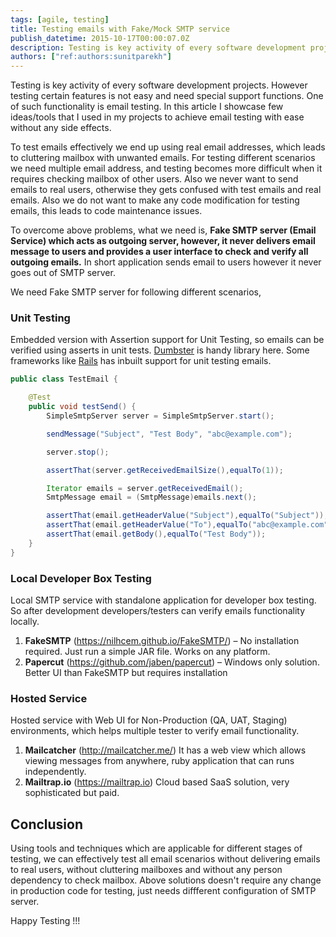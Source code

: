 ```yaml
---
tags: [agile, testing]
title: Testing emails with Fake/Mock SMTP service
publish_datetime: 2015-10-17T00:00:07.0Z
description: Testing is key activity of every software development projects. However testing certain features is not easy and need special support functions. One of such functionality is email testing. In this article I showcase few ideas/tools that I used in my projects for achieving email testing easily without any side effects.
authors: ["ref:authors:sunitparekh"]
---
```


Testing is key activity of every software development projects. However testing certain features is not easy and need special support functions. One of such functionality is email testing. In this article I showcase few ideas/tools that I used in my projects to achieve email testing with ease without any side effects.

To test emails effectively we end up using real email addresses, which leads to cluttering mailbox with unwanted emails. For testing different scenarios we need multiple email address, and testing becomes more difficult when it requires checking mailbox of other users. Also we never want to send emails to real users, otherwise they gets confused with test emails and real emails. Also we do not want to make any code modification for testing emails, this leads to code maintenance issues.

To overcome above problems, what we need is, **Fake SMTP server (Email Service) which acts as outgoing server, however, it never delivers email message to users and provides a user interface to check and verify all outgoing emails.** In short application sends email to users however it never goes out of SMTP server. 
   
We need Fake SMTP server for following different scenarios,

### Unit Testing

Embedded version with Assertion support for Unit Testing, so emails can be verified using asserts in unit tests. [Dumbster](http://quintanasoft.com/dumbster/) is handy library here. Some frameworks like [Rails](http://guides.rubyonrails.org/testing.html#testing-your-mailers) has inbuilt support for unit testing emails.
  
~~~java
public class TestEmail {

    @Test
    public void testSend() {
        SimpleSmtpServer server = SimpleSmtpServer.start();

        sendMessage("Subject", "Test Body", "abc@example.com");

        server.stop();

        assertThat(server.getReceivedEmailSize(),equalTo(1));

        Iterator emails = server.getReceivedEmail();
        SmtpMessage email = (SmtpMessage)emails.next();

        assertThat(email.getHeaderValue("Subject"),equalTo("Subject"));
        assertThat(email.getHeaderValue("To"),equalTo("abc@example.com"));
        assertThat(email.getBody(),equalTo("Test Body"));
    }
}
~~~  


### Local Developer Box Testing

Local SMTP service with standalone application for developer box testing. So after development developers/testers can verify emails functionality locally.

1.	**FakeSMTP**  (https://nilhcem.github.io/FakeSMTP/) – No installation required. Just run a simple JAR file. Works on any platform.
2.	**Papercut** (https://github.com/jaben/papercut) – Windows only solution. Better UI than FakeSMTP but requires installation


### Hosted Service

Hosted service with Web UI for Non-Production (QA, UAT, Staging) environments, which helps multiple tester to verify email functionality.
  
1.	**Mailcatcher** (http://mailcatcher.me/) It has a web view which allows viewing messages from anywhere, ruby application that can runs independently.
2.	**Mailtrap.io** (https://mailtrap.io) Cloud based SaaS solution, very sophisticated but paid. 
  
  
## Conclusion  

Using tools and techniques which are applicable for different stages of testing, we can effectively test all email scenarios without delivering emails to real users, without cluttering mailboxes and without any person dependency to check mailbox. Above solutions doesn't require any change in production code for testing, just needs diffferent configuration of SMTP server. 
  
Happy Testing !!!  


  
  
     
   
